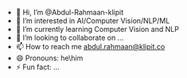 - 👋 Hi, I’m @Abdul-Rahmaan-klipit
- 👀 I’m interested in AI/Computer Vision/NLP/ML
- 🌱 I’m currently learning Computer Vision and NLP
- 💞️ I’m looking to collaborate on ...
- 📫 How to reach me abdul.rahmaan@klipit.co
- 😄 Pronouns: he\him
- ⚡ Fun fact: ...

<!---
Abdul-Rahmaan-klipit/Abdul-Rahmaan-klipit is a ✨ special ✨ repository because its `README.md` (this file) appears on your GitHub profile.
You can click the Preview link to take a look at your changes.
--->
